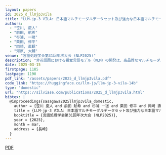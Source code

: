 ```yaml
---
layout: papers
id: 2025_d_llmjp3vila
title: "LLM-jp-3 VILA: 日本語マルチモーダルデータセット及び強力な日本語マルチモーダルモデルの構築"
authors:
  - "笹川, 慶人"
  - "前田, 航希"
  - "杉浦, 一瑳"
  - "栗田, 修平"
  - "岡崎, 直観"
  - "河原, 大輔"
venue: "言語処理学会第31回年次大会 (NLP2025)"
description: "非英語圏における視覚言語モデル（VLM）の開発は、高品質なマルチモーダルデータセットの不足により大きく制限されている。本研究では、日本語VLMの迅速な開発を可能にする包括的なマルチモーダルデータセット構築手法を提案する。ウェブアーカイブから600万件の日本語画像-テキストペアを抽出し、既存VLMを活用して画像から直接36.9万件の指示データを生成した。構築したLLM-jp-3 VILA 14Bは、日本語マルチモーダルベンチマークにおいて最先端の性能を達成し、機械翻訳データに頼る従来手法の限界を克服した。"
date: 2025-03-15
firstpage: 1185
lastpage: 1190
pdf_link: "/assets/papers/2025_d_llmjp3vila.pdf"
code_link: "https://huggingface.co/llm-jp/llm-jp-3-vila-14b"
type: "domestic"
url: "https://silviase.com/publications/2025_d_llmjp3vila.html"
bibtex: |
  @inproceedings{sasagawa2025llmjp3vila_domestic,
    author = {笹川 慶人 and 前田 航希 and 杉浦 一瑳 and 栗田 修平 and 岡崎 直観 and 河原 大輔},
    title = {LLM-jp-3 VILA: 日本語マルチモーダルデータセット及び強力な日本語マルチモーダルモデルの構築},
    booktitle = {言語処理学会第31回年次大会 (NLP2025)},
    year = {2025},
    month = mar,
    address = {長崎}
  }
---
```


[PDF](/assets/papers/2025_d_llmjp3vila.pdf)
